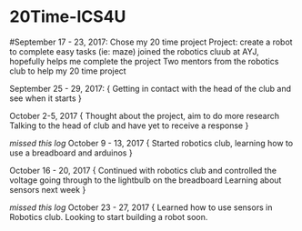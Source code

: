 # 20Time-ICS4U

#September 17 - 23, 2017:
  Chose my 20 time project
  Project: create a robot to complete easy tasks (ie: maze)
  joined the robotics cluub at AYJ, hopefully helps me complete the project
    Two mentors from the robotics club to help my 20 time project

September 25 - 29, 2017:
{
  Getting in contact with the head of the club and see when it starts
}

October 2-5, 2017
{
  Thought about the project, aim to do more research
  Talking to the head of club and have yet to receive a response
}

*missed this log*
October 9 - 13, 2017
{
  Started robotics club, learning how to use a breadboard and arduinos
}

October 16 - 20, 2017
{
  Continued with robotics club and controlled the voltage going through to the lightbulb on the breadboard
  Learning about sensors next week
}

*missed this log*
October 23 - 27, 2017
{
  Learned how to use sensors in Robotics club. Looking to start building a robot soon.

